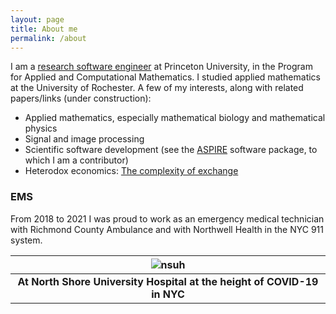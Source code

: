 ```yaml
---
layout: page
title: About me
permalink: /about
---
```


I am a [research software engineer](https://us-rse.org/) at Princeton University, in the Program for Applied and Computational Mathematics. I studied applied mathematics at the University of Rochester. A few of my interests, along with related papers/links (under construction):

* Applied mathematics, especially mathematical biology and mathematical physics
* Signal and image processing 
* Scientific software development (see the [ASPIRE](https://github.com/ComputationalCryoEM/ASPIRE-Python) software package, to which I am a contributor)
* Heterodox economics: [The complexity of exchange](https://citeseerx.ist.psu.edu/viewdoc/download?doi=10.1.1.593.3725&rep=rep1&type=pdf)

### EMS

From 2018 to 2021 I was proud to work as an emergency medical technician with Richmond County Ambulance and with Northwell Health in the NYC 911 system.

| ![nsuh](https://user-images.githubusercontent.com/34426450/148696716-8cbfba7b-1dad-40a5-b23c-b6a11745bb3a.jpg) |
|:--:|
| <b>At North Shore University Hospital at the height of COVID-19 in NYC </b>|


